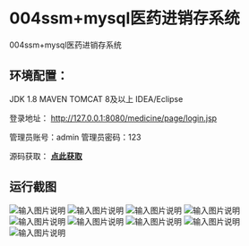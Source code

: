 # 004ssm+mysql医药进销存系统
004ssm+mysql医药进销存系统

## 环境配置：

JDK 1.8
MAVEN
TOMCAT 8及以上
IDEA/Eclipse


登录地址：
http://127.0.0.1:8080/medicine/page/login.jsp

管理员账号：admin  管理员密码：123

源码获取： [**点此获取** ](http://www.shuyue.fun/index.php?type=productinfo&id=102)

## 运行截图
![输入图片说明](https://images.gitee.com/uploads/images/2021/0317/151730_3008bb71_863230.png "屏幕截图.png")
![输入图片说明](https://images.gitee.com/uploads/images/2021/0317/151746_15482346_863230.png "屏幕截图.png")
![输入图片说明](https://images.gitee.com/uploads/images/2021/0317/151753_049ccc56_863230.png "屏幕截图.png")
![输入图片说明](https://images.gitee.com/uploads/images/2021/0317/151803_cef282c0_863230.png "屏幕截图.png")
![输入图片说明](https://images.gitee.com/uploads/images/2021/0317/151812_ba0d24f5_863230.png "屏幕截图.png")
![输入图片说明](https://images.gitee.com/uploads/images/2021/0317/151822_c95aa935_863230.png "屏幕截图.png")
![输入图片说明](https://images.gitee.com/uploads/images/2021/0317/151829_9afbacc8_863230.png "屏幕截图.png")
![输入图片说明](https://images.gitee.com/uploads/images/2021/0317/151848_71490388_863230.png "屏幕截图.png")
![输入图片说明](https://images.gitee.com/uploads/images/2021/0317/151910_664f1b59_863230.png "屏幕截图.png")


